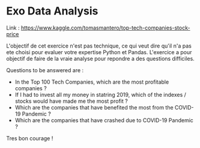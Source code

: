 # Exo Data Analysis

Link : https://www.kaggle.com/tomasmantero/top-tech-companies-stock-price

L'objectif de cet exercice n'est pas technique, ce qui veut dire qu'il n'a pas ete choisi pour evaluer votre expertise Python et Pandas. 
L'exercice a pour objectif de faire de la vraie analyse pour repondre a des questions difficiles.

Questions to be answered are :
- In the Top 100 Tech Companies, which are the most profitable companies ?
- If I had to invest all my money in statring 2019, which of the indexes / stocks would have made me the most profit ?
- Which are the companies that have benefited the most from the COVID-19 Pandemic ?
- Which are the companies that have crashed due to COVID-19 Pandemic ?

Tres bon courage !

